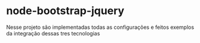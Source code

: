 # node-bootstrap-jquery
Nesse projeto são implementadas todas as configurações e feitos exemplos da integração dessas tres tecnologias
